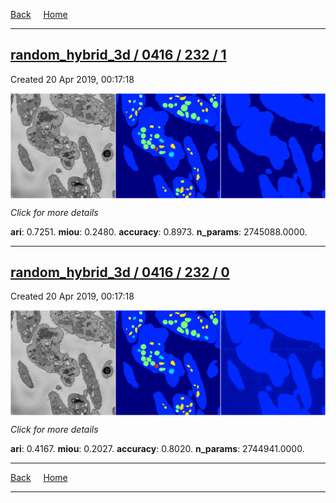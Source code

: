 
[Back](..)&nbsp;&nbsp;&nbsp;&nbsp;&nbsp;[Home](https://leapmanlab.github.io/snapshots)

---

<div class="summary"><a href="1"><h2>random_hybrid_3d / 0416 / 232 / 1</h2></a><p>Created 20 Apr 2019, 00:17:18
</p><a href="1"><img src="1/media/summary.png" align="center"></a><p>
<i>Click for more details</i>
</p></div>

**ari**: 0.7251. **miou**: 0.2480. **accuracy**: 0.8973. **n_params**: 2745088.0000. 

---

<div class="summary"><a href="0"><h2>random_hybrid_3d / 0416 / 232 / 0</h2></a><p>Created 20 Apr 2019, 00:17:18
</p><a href="0"><img src="0/media/summary.png" align="center"></a><p>
<i>Click for more details</i>
</p></div>

**ari**: 0.4167. **miou**: 0.2027. **accuracy**: 0.8020. **n_params**: 2744941.0000. 

---

[Back](..)&nbsp;&nbsp;&nbsp;&nbsp;&nbsp;[Home](https://leapmanlab.github.io/snapshots)

---